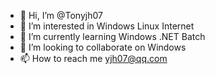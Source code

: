 - 👋 Hi, I’m @Tonyjh07
- 👀 I’m interested in Windows Linux Internet
- 🌱 I’m currently learning Windows .NET Batch
- 💞️ I’m looking to collaborate on Windows
- 📫 How to reach me yjh07@qq.com

<!---
Tonyjh07/Tonyjh07 is a ✨ special ✨ repository because its `README.md` (this file) appears on your GitHub profile.
You can click the Preview link to take a look at your changes.
--->
